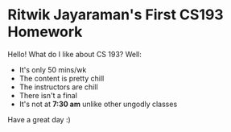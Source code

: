 # Ritwik Jayaraman's First CS193 Homework

Hello! What do I like about CS 193? Well:

- It's only 50 mins/wk
- The content is pretty chill
- The instructors are chill
- There isn't a final
- It's not at **7:30 am** unlike other ungodly classes

Have a great day :)
